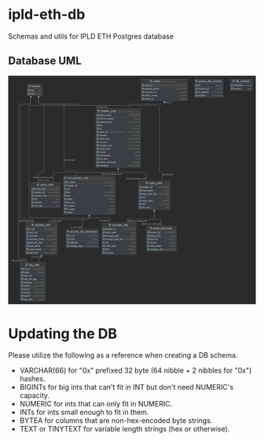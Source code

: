 # ipld-eth-db

Schemas and utils for IPLD ETH Postgres database

## Database UML

![](vulcanize_db.png)

# Updating the DB

Please utilize the following as a reference when creating a DB schema.

- VARCHAR(66) for "0x" prefixed 32 byte (64 nibble + 2 nibbles for "0x") hashes.
- BIGINTs for big ints that can't fit in INT but don't need NUMERIC's capacity.
- NUMERIC for ints that can only fit in NUMERIC.
- INTs for ints small enough to fit in them.
- BYTEA for columns that are non-hex-encoded byte strings.
- TEXT or TINYTEXT for variable length strings (hex or otherwise).
